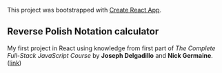 This project was bootstrapped with [Create React App](https://github.com/facebook/create-react-app).

## Reverse Polish Notation calculator

My first project in React using knowledge from first part of *The Complete Full-Stack JavaScript Course* by **Joseph Delgadillo** and  **Nick Germaine**. 
([link](https://www.udemy.com/course/full-stack-javascript/))
